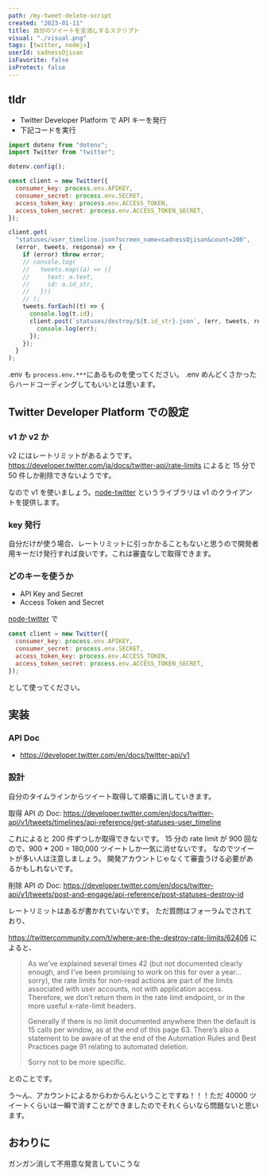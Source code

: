 ```yaml
---
path: /my-tweet-delete-script
created: "2023-01-11"
title: 自分のツイートを全消しするスクリプト
visual: "./visual.png"
tags: [twitter, nodejs]
userId: sadnessOjisan
isFavorite: false
isProtect: false
---
```


## tldr

- Twitter Developer Platform で API キーを発行
- 下記コードを実行

```js
import dotenv from "dotenv";
import Twitter from "twitter";

dotenv.config();

const client = new Twitter({
  consumer_key: process.env.APIKEY,
  consumer_secret: process.env.SECRET,
  access_token_key: process.env.ACCESS_TOKEN,
  access_token_secret: process.env.ACCESS_TOKEN_SECRET,
});

client.get(
  "statuses/user_timeline.json?screen_name=sadnessOjisan&count=200",
  (error, tweets, response) => {
    if (error) throw error;
    // console.log(
    //   tweets.map((a) => ({
    //     text: a.text,
    //     id: a.id_str,
    //   }))
    // );
    tweets.forEach((t) => {
      console.log(t.id);
      client.post(`statuses/destroy/${t.id_str}.json`, (err, tweets, res) => {
        console.log(err);
      });
    });
  }
);
```

.env も `process.env.***`にあるものを使ってください。
.env めんどくさかったらハードコーディングしてもいいとは思います。

## Twitter Developer Platform での設定

### v1 か v2 か

v2 にはレートリミットがあるようです。<https://developer.twitter.com/ja/docs/twitter-api/rate-limits> によると 15 分で 50 件しか削除できないようです。

なので v1 を使いましょう。[node-twitter](https://github.com/desmondmorris/node-twitter) というライブラリは v1 のクライアントを提供します。

### key 発行

自分だけが使う場合、レートリミットに引っかかることもないと思うので開発者用キーだけ発行すれば良いです。これは審査なしで取得できます。

### どのキーを使うか

- API Key and Secret
- Access Token and Secret

[node-twitter](https://github.com/desmondmorris/node-twitter) で

```js
const client = new Twitter({
  consumer_key: process.env.APIKEY,
  consumer_secret: process.env.SECRET,
  access_token_key: process.env.ACCESS_TOKEN,
  access_token_secret: process.env.ACCESS_TOKEN_SECRET,
});
```

として使ってください。

## 実装

### API Doc

- https://developer.twitter.com/en/docs/twitter-api/v1

### 設計

自分のタイムラインからツイート取得して順番に消していきます。

取得 API の Doc: https://developer.twitter.com/en/docs/twitter-api/v1/tweets/timelines/api-reference/get-statuses-user_timeline

これによると 200 件ずつしか取得できないです。
15 分の rate limit が 900 回なので、900 \* 200 = 180,000 ツイートしか一気に消せないです。
なのでツイートが多い人は注意しましょう。
開発アカウントじゃなくて審査うける必要があるかもしれないです。

削除 API の Doc: https://developer.twitter.com/en/docs/twitter-api/v1/tweets/post-and-engage/api-reference/post-statuses-destroy-id

レートリミットはあるが書かれていないです。
ただ質問はフォーラムでされており、

https://twittercommunity.com/t/where-are-the-destroy-rate-limits/62406 によると、

> As we’ve explained several times 42 (but not documented clearly enough, and I’ve been promising to work on this for over a year… sorry), the rate limits for non-read actions are part of the limits associated with user accounts, not with application access. Therefore, we don’t return them in the rate limit endpoint, or in the more useful x-rate-limit headers.
>
> Generally if there is no limit documented anywhere then the default is 15 calls per window, as at the end of this page 63. There’s also a statement to be aware of at the end of the Automation Rules and Best Practices page 91 relating to automated deletion.
>
> Sorry not to be more specific.

とのことです。

う〜ん、アカウントによるからわからんということですね！！！ただ 40000 ツイートくらいは一瞬で消すことができましたのでそれくらいなら問題ないと思います。

## おわりに

ガンガン消して不用意な発言していこうな
